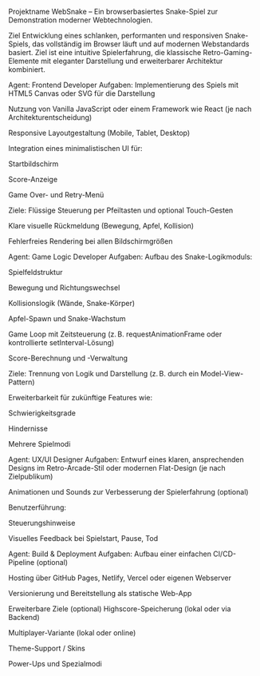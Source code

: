 Projektname
WebSnake – Ein browserbasiertes Snake-Spiel zur Demonstration moderner Webtechnologien.

Ziel
Entwicklung eines schlanken, performanten und responsiven Snake-Spiels, das vollständig im Browser läuft und auf modernen Webstandards basiert. Ziel ist eine intuitive Spielerfahrung, die klassische Retro-Gaming-Elemente mit eleganter Darstellung und erweiterbarer Architektur kombiniert.

Agent: Frontend Developer
Aufgaben:
Implementierung des Spiels mit HTML5 Canvas oder SVG für die Darstellung

Nutzung von Vanilla JavaScript oder einem Framework wie React (je nach Architekturentscheidung)

Responsive Layoutgestaltung (Mobile, Tablet, Desktop)

Integration eines minimalistischen UI für:

Startbildschirm

Score-Anzeige

Game Over- und Retry-Menü

Ziele:
Flüssige Steuerung per Pfeiltasten und optional Touch-Gesten

Klare visuelle Rückmeldung (Bewegung, Apfel, Kollision)

Fehlerfreies Rendering bei allen Bildschirmgrößen

Agent: Game Logic Developer
Aufgaben:
Aufbau des Snake-Logikmoduls:

Spielfeldstruktur

Bewegung und Richtungswechsel

Kollisionslogik (Wände, Snake-Körper)

Apfel-Spawn und Snake-Wachstum

Game Loop mit Zeitsteuerung (z. B. requestAnimationFrame oder kontrollierte setInterval-Lösung)

Score-Berechnung und -Verwaltung

Ziele:
Trennung von Logik und Darstellung (z. B. durch ein Model-View-Pattern)

Erweiterbarkeit für zukünftige Features wie:

Schwierigkeitsgrade

Hindernisse

Mehrere Spielmodi

Agent: UX/UI Designer
Aufgaben:
Entwurf eines klaren, ansprechenden Designs im Retro-Arcade-Stil oder modernen Flat-Design (je nach Zielpublikum)

Animationen und Sounds zur Verbesserung der Spielerfahrung (optional)

Benutzerführung:

Steuerungshinweise

Visuelles Feedback bei Spielstart, Pause, Tod

Agent: Build & Deployment
Aufgaben:
Aufbau einer einfachen CI/CD-Pipeline (optional)

Hosting über GitHub Pages, Netlify, Vercel oder eigenen Webserver

Versionierung und Bereitstellung als statische Web-App

Erweiterbare Ziele (optional)
Highscore-Speicherung (lokal oder via Backend)

Multiplayer-Variante (lokal oder online)

Theme-Support / Skins

Power-Ups und Spezialmodi